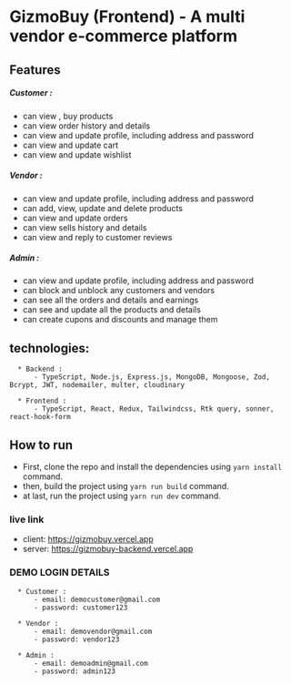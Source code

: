 # GizmoBuy (Frontend) - A multi vendor e-commerce platform

## Features

##### Customer :

- can view , buy products
- can view order history and details
- can view and update profile, including address and password
- can view and update cart
- can view and update wishlist

##### Vendor :

- can view and update profile, including address and password
- can add, view, update and delete products
- can view and update orders
- can view sells history and details
- can view and reply to customer reviews

##### Admin :

- can view and update profile, including address and password
- can block and unblock any customers and vendors
- can see all the orders and details and earnings
- can see and update all the products and details
- can create cupons and discounts and manage them

## technologies:

      * Backend :
          - TypeScript, Node.js, Express.js, MongoDB, Mongoose, Zod, Bcrypt, JWT, nodemailer, multer, cloudinary

      * Frontend :
          - TypeScript, React, Redux, Tailwindcss, Rtk query, sonner, react-hook-form

## How to run

- First, clone the repo and install the dependencies using `yarn install` command.
- then, build the project using `yarn run build` command.
- at last, run the project using `yarn run dev` command.

### live link

- client: https://gizmobuy.vercel.app
- server: https://gizmobuy-backend.vercel.app

### DEMO LOGIN DETAILS

      * Customer :
          - email: democustomer@gmail.com
          - password: customer123

      * Vendor :
          - email: demovendor@gmail.com
          - password: vendor123

      * Admin :
          - email: demoadmin@gmail.com
          - password: admin123
